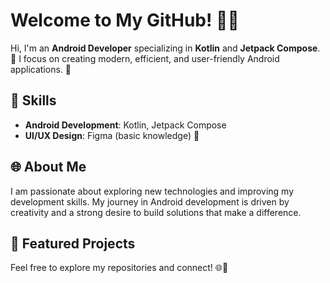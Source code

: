 # Welcome to My GitHub! 👋✨

Hi, I'm an **Android Developer** specializing in **Kotlin** and **Jetpack Compose**. 🚀
I focus on creating modern, efficient, and user-friendly Android applications. 📱

## 🌟 Skills
- **Android Development**: Kotlin, Jetpack Compose
- **UI/UX Design**: Figma (basic knowledge) 🎨

## 🌐 About Me
I am passionate about exploring new technologies and improving my development skills. My journey in Android development is driven by creativity and a strong desire to build solutions that make a difference.

## 📂 Featured Projects


Feel free to explore my repositories and connect! 🌐💬


